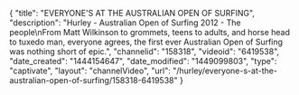 {
    "title": "EVERYONE'S AT THE AUSTRALIAN OPEN OF SURFING",
    "description": "Hurley - Australian Open of Surfing 2012 - The people\nFrom Matt Wilkinson to grommets, teens to adults, and horse head to tuxedo man, everyone agrees, the first ever Australian Open of Surfing was nothing short of epic.",
    "channelid": "158318",
    "videoid": "6419538",
    "date_created": "1444154647",
    "date_modified": "1449099803",
    "type": "captivate",
    "layout": "channelVideo",
    "url": "\/hurley\/everyone-s-at-the-australian-open-of-surfing\/158318-6419538"
}